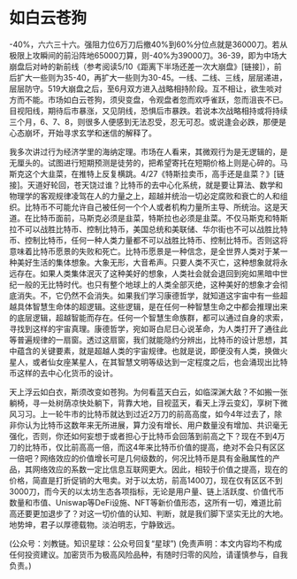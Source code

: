 # 如白云苍狗

-40%，六六三十六。强阻力位6万刀后撤40%到60%分位点就是36000刀。若从极限上攻瞬间的前沿阵地65000刀算，则-40%为39000刀。36-39，即为中场大崩盘后对峙的新前线（参考阅读5/10《距离下半场还差一次大崩盘》[链接]），前后扩大一些则为35-40，再扩大一些则为30-45。一线、二线、三线，层层递进，层层防守。519大崩盘之后，至6月双方进入战略相持阶段。互不相让，欲生啖对方而不能。市场如白云苍狗，须臾变盘，令观盘者忽而欢呼雀跃，忽而沮丧不已。目视阳线，期待后市暴涨，又见阴线，恐惧后市暴跌。若说本次战略相持或将持续三个月，6、7、8，则很多人便感到无法忍受，忍无可忍。或说逢会必跌，那便是心态崩坏，开始寻求玄学和迷信的解释了。

我多次讲过行为经济学里的海纳定理。市场在人看来，其微观行为是无逻辑的，是无厘头的。试图进行短期预测是徒劳的，把希望寄托在短期价格上则是心碎的。马斯克这个大韭菜，在推特上反复横跳。4/27《特斯拉卖币，高手还是韭菜？》[链接]。天道好轮回，苍天饶过谁？比特币的去中心化系统，就是要让算法、数学和物理学的客观规律凌驾在人的力量之上，超越并统治一切必定腐败和衰亡的人和组织。比特币不可能允许自己被任何一个个人或者机构力量所主导、所统治。这是天道。在比特币面前，马斯克必须是韭菜，特斯拉也必须是韭菜。不仅马斯克和特斯拉不可以战胜比特币、控制比特币，美国总统和美联储、华尔街也不可以战胜比特币、控制比特币，任何一种人类力量都不可以战胜比特币、控制比特币。否则这将意味着比特币愿景的失败和死亡。比特币愿景是一种信念，是全世界人类对于某一种美好生活的集体想象。大象无形，大音希声。只要人类不灭亡，这种想象就将永远存在。如果人类集体泯灭了这种美好的想象，人类社会就会退回到宛如黑暗中世纪一般的无比特时代。也只有整个地球上的人类全部灭绝，这种美好的想象才会彻底消失。不，它仍然不会消失。如果我们学习康德哲学，就知道这宇宙中有一些超越具体智慧生命体的超逻辑。这些逻辑，是在任何一种智慧生命之中都会推理出来的底层逻辑，超越智能而存在。任何一个智慧生命族群，都可以通过自身的求索，寻找到这样的宇宙真理。康德哲学，宛如哥白尼日心说革命，为人类打开了通往此等普遍规律的一扇窗。透过这扇窗，我们就能隐约分辨出，比特币的设计思想，其中蕴含的关键要素，就是超越人类的宇宙规律。也就是说，即便没有人类，换做火星人，或者仙女座某星人，在其智慧文明等级达到一定程度之后，也会涌现出比特币这样的去中心化货币的设计。

天上浮云如白衣，斯须改变如苍狗。为何看蓝天白云，如临深渊大敌？不如搬一张躺椅，寻一处树荫凉快处躺下，背靠大地，目视蓝天，看天上浮云变幻，享树下微风习习。上一轮牛市的比特币就达到过近2万刀的前高高度，如今4年过去了，除非你认为比特币这数年来无所进展，算力没有增长、用户数量没有增加、共识毫无强化，否则，你还如何妄想于或者担心于比特币会回落到前高之下？现在不到4万刀的比特币，仅比前高高一倍，而这4年来比特币价值的提高，绝对不会只有区区一倍吧？网络效应的价值增长可是几何级数的，何况比特币是具有金融属性的产品，其网络效应的系数一定比信息互联网更大。因此，相较于价值之提高，现在的价格，简直是打折促销的大甩卖。对于以太坊，前高1400刀，现在仅有区区不到3000刀，而今天的以太坊生态各项指标，无论是用户量、链上活跃度、价值代币数量和市值、Uniswap等DeFi设施、NFT等新价值形态，这所有一切，难道比前高还要更加退步了？对这一切价值的认知、判断，就是我们脚下坚实无比的大地。地势坤，君子以厚德载物。淡泊明志，宁静致远。

(公众号：刘教链。知识星球：公众号回复“星球”)
(免责声明：本文内容均不构成任何投资建议。加密货币为极高风险品种，有随时归零的风险，请谨慎参与，自我负责。)

